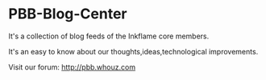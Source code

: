 PBB-Blog-Center
===============

It's a collection of blog feeds of the Inkflame core members.

It's an easy to know about our thoughts,ideas,technological improvements.



Visit our forum: http://pbb.whouz.com

